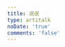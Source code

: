 ```yaml
---
title: 说说
type: artitalk
noDate: 'true'
comments: 'false'
---
```


<head>
  <script src="https://libs.baidu.com/jquery/2.0.0/jquery.min.js"></script>
</head>
  <body>
      <div id="lazy"></div>
      <div id="artitalk"></div>
      <script type="text/javascript" src="https://unpkg.com/artitalk"></script>
  </body>
